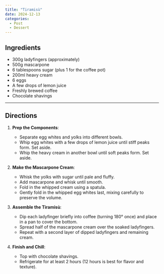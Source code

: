 ```yaml
---
title: "Tiramisù"  
date: 2024-12-13  
categories:  
  - Post  
  - Dessert  
---
```


## Ingredients  

- 300g ladyfingers (approximately)  
- 500g mascarpone  
- 6 tablespoons sugar (plus 1 for the coffee pot)  
- 200ml heavy cream  
- 6 eggs  
- A few drops of lemon juice  
- Freshly brewed coffee  
- Chocolate shavings  

---

## Directions  

1. **Prep the Components**:  
   - Separate egg whites and yolks into different bowls.  
   - Whip egg whites with a few drops of lemon juice until stiff peaks form. Set aside.  
   - Whip the heavy cream in another bowl until soft peaks form. Set aside.

2. **Make the Mascarpone Cream**:  
   - Whisk the yolks with sugar until pale and fluffy.  
   - Add mascarpone and whisk until smooth.  
   - Fold in the whipped cream using a spatula.  
   - Gently fold in the whipped egg whites last, mixing carefully to preserve the volume.

3. **Assemble the Tiramisù**:  
   - Dip each ladyfinger briefly into coffee (turning 180° once) and place in a pan to cover the bottom.  
   - Spread half of the mascarpone cream over the soaked ladyfingers.  
   - Repeat with a second layer of dipped ladyfingers and remaining cream.

4. **Finish and Chill**:  
   - Top with chocolate shavings.  
   - Refrigerate for at least 2 hours (12 hours is best for flavor and texture).
